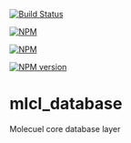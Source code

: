 [![Build Status](https://travis-ci.org/molecuel/mlcl_database.svg?branch=master)](https://travis-ci.org/molecuel/mlcl_database)

[![NPM](https://nodei.co/npm-dl/mlcl_database.png?months=1)](https://nodei.co/npm/mlcl_database/)

[![NPM](https://nodei.co/npm/mlcl_database.png?downloads=true&stars=true)](https://nodei.co/npm/mlcl_database/)

[![NPM version](https://badge.fury.io/js/mlcl_database@2x.png)](http://badge.fury.io/js/mlcl_database)

mlcl_database
=============

Molecuel core database layer
